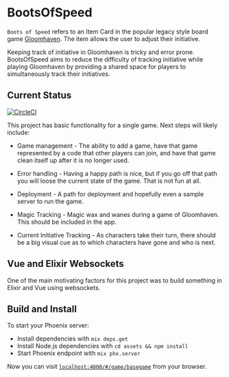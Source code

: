 # BootsOfSpeed

`Boots of Speed` refers to an Item Card in the popular legacy style board game [Gloomhaven](https://boardgamegeek.com/boardgame/174430/gloomhaven). The item allows the user to adjust their initiative.

Keeping track of initiative in Gloomhaven is tricky and error prone. BootsOfSpeed aims to reduce the difficulty of tracking initiative while playing Gloomhaven by providing a shared space for players to simultaneously track their initiatives.

## Current Status

[![CircleCI](https://circleci.com/gh/Baradoy/boots_of_speed/tree/master.svg?style=svg)](https://circleci.com/gh/Baradoy/boots_of_speed/tree/master)

This project has basic functionality for a single game. Next steps will likely include:

- Game management - The ability to add a game, have that game represented by a code that other players can join, and have that game clean itself up after it is no longer used.

- Error handling - Having a happy path is nice, but if you go off that path you will loose the current state of the game. That is not fun at all.

- Deployment - A path for deployment and hopefully even a sample server to run the game.

- Magic Tracking - Magic wax and wanes during a game of Gloomhaven. This should be included in the app.

- Current Initiative Tracking - As characters take their turn, there should be a big visual cue as to which characters have gone and who is next.

## Vue and Elixir Websockets

One of the main motivating factors for this project was to build something in Elixir and Vue using websockets.

## Build and Install

To start your Phoenix server:

- Install dependencies with `mix deps.get`
- Install Node.js dependencies with `cd assets && npm install`
- Start Phoenix endpoint with `mix phx.server`

Now you can visit [`localhost:4000/#/game/basegame`](http://localhost:4000/#/game/basegame) from your browser.
